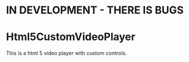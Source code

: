 # IN DEVELOPMENT - THERE IS BUGS

# Html5CustomVideoPlayer
This is a html 5 video player with custom controls.
